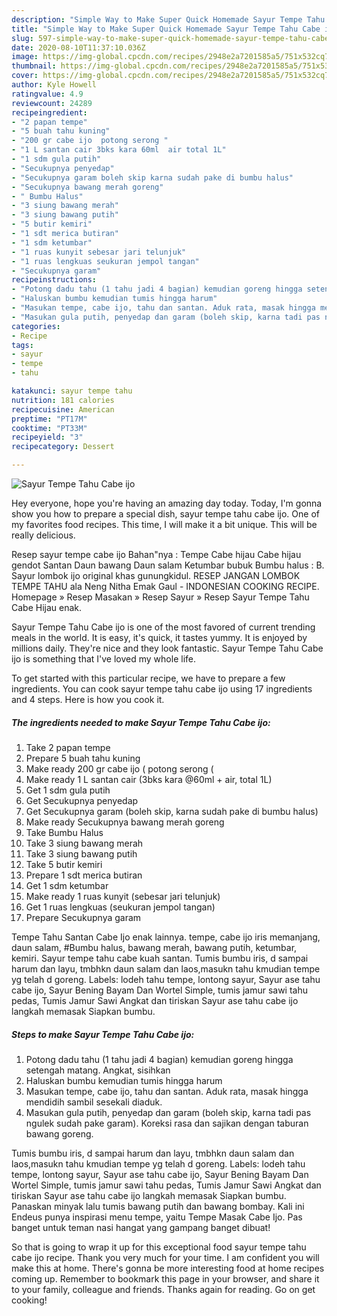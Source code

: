 ```yaml
---
description: "Simple Way to Make Super Quick Homemade Sayur Tempe Tahu Cabe ijo"
title: "Simple Way to Make Super Quick Homemade Sayur Tempe Tahu Cabe ijo"
slug: 597-simple-way-to-make-super-quick-homemade-sayur-tempe-tahu-cabe-ijo
date: 2020-08-10T11:37:10.036Z
image: https://img-global.cpcdn.com/recipes/2948e2a7201585a5/751x532cq70/sayur-tempe-tahu-cabe-ijo-foto-resep-utama.jpg
thumbnail: https://img-global.cpcdn.com/recipes/2948e2a7201585a5/751x532cq70/sayur-tempe-tahu-cabe-ijo-foto-resep-utama.jpg
cover: https://img-global.cpcdn.com/recipes/2948e2a7201585a5/751x532cq70/sayur-tempe-tahu-cabe-ijo-foto-resep-utama.jpg
author: Kyle Howell
ratingvalue: 4.9
reviewcount: 24289
recipeingredient:
- "2 papan tempe"
- "5 buah tahu kuning"
- "200 gr cabe ijo  potong serong "
- "1 L santan cair 3bks kara 60ml  air total 1L"
- "1 sdm gula putih"
- "Secukupnya penyedap"
- "Secukupnya garam boleh skip karna sudah pake di bumbu halus"
- "Secukupnya bawang merah goreng"
- " Bumbu Halus"
- "3 siung bawang merah"
- "3 siung bawang putih"
- "5 butir kemiri"
- "1 sdt merica butiran"
- "1 sdm ketumbar"
- "1 ruas kunyit sebesar jari telunjuk"
- "1 ruas lengkuas seukuran jempol tangan"
- "Secukupnya garam"
recipeinstructions:
- "Potong dadu tahu (1 tahu jadi 4 bagian) kemudian goreng hingga setengah matang. Angkat, sisihkan"
- "Haluskan bumbu kemudian tumis hingga harum"
- "Masukan tempe, cabe ijo, tahu dan santan. Aduk rata, masak hingga mendidih sambil sesekali diaduk."
- "Masukan gula putih, penyedap dan garam (boleh skip, karna tadi pas ngulek sudah pake garam). Koreksi rasa dan sajikan dengan taburan bawang goreng."
categories:
- Recipe
tags:
- sayur
- tempe
- tahu

katakunci: sayur tempe tahu 
nutrition: 181 calories
recipecuisine: American
preptime: "PT17M"
cooktime: "PT33M"
recipeyield: "3"
recipecategory: Dessert

---
```



![Sayur Tempe Tahu Cabe ijo](https://img-global.cpcdn.com/recipes/2948e2a7201585a5/751x532cq70/sayur-tempe-tahu-cabe-ijo-foto-resep-utama.jpg)

Hey everyone, hope you're having an amazing day today. Today, I'm gonna show you how to prepare a special dish, sayur tempe tahu cabe ijo. One of my favorites food recipes. This time, I will make it a bit unique. This will be really delicious.

Resep sayur tempe cabe ijo Bahan&#34;nya : Tempe Cabe hijau Cabe hijau gendot Santan Daun bawang Daun salam Ketumbar bubuk Bumbu halus : B. Sayur lombok ijo original khas gunungkidul. RESEP JANGAN LOMBOK TEMPE TAHU ala Neng Nitha Emak Gaul - INDONESIAN COOKING RECIPE. Homepage » Resep Masakan » Resep Sayur » Resep Sayur Tempe Tahu Cabe Hijau enak.

Sayur Tempe Tahu Cabe ijo is one of the most favored of current trending meals in the world. It is easy, it's quick, it tastes yummy. It is enjoyed by millions daily. They're nice and they look fantastic. Sayur Tempe Tahu Cabe ijo is something that I've loved my whole life.


To get started with this particular recipe, we have to prepare a few ingredients. You can cook sayur tempe tahu cabe ijo using 17 ingredients and 4 steps. Here is how you cook it.

<!--inarticleads1-->

##### The ingredients needed to make Sayur Tempe Tahu Cabe ijo:

1. Take 2 papan tempe
1. Prepare 5 buah tahu kuning
1. Make ready 200 gr cabe ijo ( potong serong (
1. Make ready 1 L santan cair (3bks kara @60ml + air, total 1L)
1. Get 1 sdm gula putih
1. Get Secukupnya penyedap
1. Get Secukupnya garam (boleh skip, karna sudah pake di bumbu halus)
1. Make ready Secukupnya bawang merah goreng
1. Take  Bumbu Halus
1. Take 3 siung bawang merah
1. Take 3 siung bawang putih
1. Take 5 butir kemiri
1. Prepare 1 sdt merica butiran
1. Get 1 sdm ketumbar
1. Make ready 1 ruas kunyit (sebesar jari telunjuk)
1. Get 1 ruas lengkuas (seukuran jempol tangan)
1. Prepare Secukupnya garam


Tempe Tahu Santan Cabe Ijo enak lainnya. tempe, cabe ijo iris memanjang, daun salam, #Bumbu halus, bawang merah, bawang putih, ketumbar, kemiri. Sayur tempe tahu cabe kuah santan. Tumis bumbu iris, d sampai harum dan layu, tmbhkn daun salam dan laos,masukn tahu kmudian tempe yg telah d goreng. Labels: lodeh tahu tempe, lontong sayur, Sayur ase tahu cabe ijo, Sayur Bening Bayam Dan Wortel Simple, tumis jamur sawi tahu pedas, Tumis Jamur Sawi Angkat dan tiriskan Sayur ase tahu cabe ijo langkah memasak Siapkan bumbu. 

<!--inarticleads2-->

##### Steps to make Sayur Tempe Tahu Cabe ijo:

1. Potong dadu tahu (1 tahu jadi 4 bagian) kemudian goreng hingga setengah matang. Angkat, sisihkan
1. Haluskan bumbu kemudian tumis hingga harum
1. Masukan tempe, cabe ijo, tahu dan santan. Aduk rata, masak hingga mendidih sambil sesekali diaduk.
1. Masukan gula putih, penyedap dan garam (boleh skip, karna tadi pas ngulek sudah pake garam). Koreksi rasa dan sajikan dengan taburan bawang goreng.


Tumis bumbu iris, d sampai harum dan layu, tmbhkn daun salam dan laos,masukn tahu kmudian tempe yg telah d goreng. Labels: lodeh tahu tempe, lontong sayur, Sayur ase tahu cabe ijo, Sayur Bening Bayam Dan Wortel Simple, tumis jamur sawi tahu pedas, Tumis Jamur Sawi Angkat dan tiriskan Sayur ase tahu cabe ijo langkah memasak Siapkan bumbu. Panaskan minyak lalu tumis bawang putih dan bawang bombay. Kali ini Endeus punya inspirasi menu tempe, yaitu Tempe Masak Cabe Ijo. Pas banget untuk teman nasi hangat yang gampang banget dibuat! 

So that is going to wrap it up for this exceptional food sayur tempe tahu cabe ijo recipe. Thank you very much for your time. I am confident you will make this at home. There's gonna be more interesting food at home recipes coming up. Remember to bookmark this page in your browser, and share it to your family, colleague and friends. Thanks again for reading. Go on get cooking!

